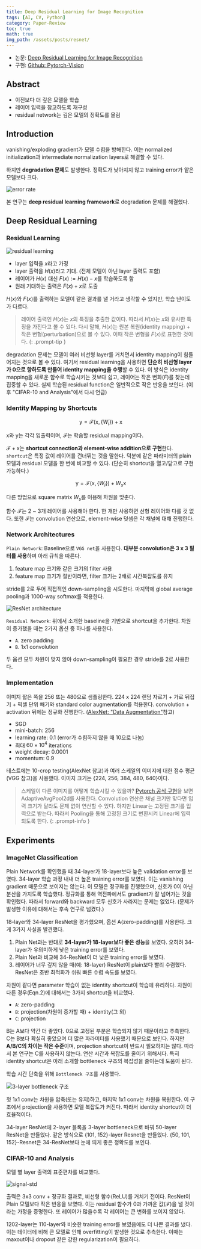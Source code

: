 ```yaml
---
title: Deep Residual Learning for Image Recognition
tags: [AI, CV, Python]
category: Paper-Review
toc: true
math: true
img_path: /assets/posts/resnet/
---
```


- 논문: [Deep Residual Learning for Image Recognition](https://arxiv.org/abs/1512.03385)
- 구현: [Github: Pytorch-Vision](https://github.com/pytorch/vision/blob/main/torchvision/models/resnet.py)

## Abstract

- 이전보다 더 깊은 모델을 학습
- 레이어 입력을 참고하도록 재구성
- residual network는 깊은 모델의 정확도를 올림

## Introduction

vanishing/exploding gradient가 모델 수렴을 방해한다. 이는 normalized initialization과 intermediate normalization layers로 해결할 수 있다.

하지만 **degradation 문제**도 발생한다. 정확도가 낮아지지 않고 training error가 얕은 모델보다 크다.

![error rate](layer-error.png)

본 연구는 **deep residual learning framework**로 degradation 문제를 해결했다.

## Deep Residual Learning

### Residual Learning

![residual learning](identity-map.png)

- layer 입력을 $x$라고 가정
- layer 출력을 $H(x)$라고 기대. (전체 모델이 아닌 layer 출력도 포함)
- 레이어가 $H(x)$ 대신 $F(x) := H(x)-x$를 학습하도록 함
- 원래 기대하는 출력은 $F(x) + x$로 도출

$H(x)$와 $F(x)$를 출력하는 모델이 같은 결과를 낼 거라고 생각할 수 있지만, 학습 난이도가 다르다.

> 레이어 출력인 $H(x)$는 $x$의 특징을 추출한 값이다. 따라서 $H(x)$는 $x$와 유사한 특징을 가진다고 볼 수 있다. 다시 말해, $H(x)$는 원본 복원(identity mapping) + 작은 변형(perturbation)으로 볼 수 있다. 이때 작은 변형을 $F(x)$로 표현한 것이다.
{: .prompt-tip }

degradation 문제는 모델이 여러 비선형 layer를 거치면서 identity mapping이 힘들어지는 것으로 볼 수 있다. 여기서 residual learning을 사용하면 **단순히 비선형 layer가 0으로 향하도록 만들어 identity mapping을 수행**할 수 있다. 이 방식은 identity mapping을 새로운 함수로 학습시키는 것보다 쉽고, 레이어는 작은 변화($F$)를 찾는데 집중할 수 있다. 실제 학습된 residual function은 일반적으로 작은 반응을 보인다. (이후 "CIFAR-10 and Analysis"에서 다시 언급)

### Identity Mapping by Shortcuts

$$\mathrm{y} = \mathcal{F}(\mathrm{x}, \{ W_i \}) + \mathrm{x}$$

$\mathrm{x}$와 $\mathrm{y}$는 각각 입출력이며, $\mathcal{F}$는 학습할 residual mapping이다.

$\mathcal{F} + \mathrm{x}$는 **shortcut connection과 element-wise addition으로 구현**한다. `shortcut`은 특정 값이 레이어를 건너뛰는 것을 말한다. 덕분에 같은 파라미터의 plain 모델과 residual 모델을 한 번에 비교할 수 있다. (단순히 shortcut을 열고/닫고로 구현 가능하다.)

$$\mathrm{y} = \mathcal{F}(\mathrm{x}, \{ W_i \}) + W_s \mathrm{x}$$

다른 방법으로 square matrix $W_s$를 이용해 차원을 맞춘다.

함수 $\mathcal{F}$는 2 ~ 3개 레이어를 사용해야 한다. 한 개만 사용하면 선형 레이어와 다를 것 없다. 또한 $\mathcal{F}$는 convolution 연산으로, element-wise 덧셈은 각 채널에 대해 진행한다.

### Network Architectures

`Plain Network`: Baseline으로 `VGG net`을 사용한다. **대부분 convolution은 3 x 3 필터를 사용**하며 아래 규칙을 따른다.

1. feature map 크기와 같은 크기의 filter 사용
2. feature map 크기가 절반이라면, filter 크기는 2배로 시간복잡도를 유지

stride를 2로 두어 직접적인 down-sampling을 시도한다. 마지막에 global average pooling과 1000-way softmax를 적용한다.

![ResNet architecture](architecture.png)

`Residual Network`: 위에서 소개한 baseline을 기반으로 shortcut을 추가한다. 차원이 증가했을 때는 2가지 옵션 중 하나를 사용한다.

- `A`. zero padding
- `B`. 1x1 convolution

두 옵션 모두 차원이 맞지 않아 down-sampling이 필요한 경우 stride를 2로 사용한다.

### Implementation

이미지 짧은 쪽을 256 또는 480으로 샘플링한다. 224 x 224 랜덤 자르기 + 가로 뒤집기 + 픽셀 단위 빼기와 standard color augmentation를 적용한다. convolution + activation 뒤에는 정규화 진행한다. ([AlexNet: "Data Augmentation"](https://denev6.github.io/paper-review/2025/01/31/alexnet.html#data-augmentation)참고)

- SGD
- mini-batch: 256
- learning rate: 0.1 (error가 수렴하지 않을 때 10으로 나눔)
- 최대 $60\times 10^4$ iterations
- weight decay: 0.0001
- momentum: 0.9

테스트에는 10-crop testing(AlexNet 참고)과 여러 스케일의 이미지에 대한 점수 평균(VGG 참고)을 사용했다. 이미지 크기는 \{224, 256, 384, 480, 640\}이다.

> 스케일이 다른 이미지를 어떻게 학습시킬 수 있을까? [Pytorch 공식 구현](https://github.com/pytorch/vision/blob/main/torchvision/models/resnet.py#L266)을 보면 AdaptiveAvgPool2d를 사용한다. Convolution 연산은 채널 크기만 맞다면 입력 크기가 달라도 문제 없이 연산할 수 있다. 하지만 Linear는 고정된 크기를 입력으로 받는다. 따라서 Pooling을 통해 고정된 크기로 변환시켜 Linear에 입력되도록 한다.
{: .prompt-info }

## Experiments

### ImageNet Classification

Plain Network를 확인했을 때 34-layer가 18-layer보다 높은 validation error를 보였다. 34-layer 학습 과정 내내 더 높은 training error를 보였다. 이는 vanishing gradient 때문으로 보이지는 않는다. 이 모델은 정규화를 진행했으며, 신호가 0이 아닌 분산을 가지도록 학습했다. 정규화를 통해 역전파에서도 gradient가 잘 넘어가는 것을 확인했다. 따라서 forward와 backward 모두 신호가 사라지는 문제는 없었다. (문제가 발생한 이유에 대해서는 후속 연구로 넘겼다.)

18-layer와 34-layer ResNet을 평가했으며, 옵션 A(zero-padding)를 사용한다. 크게 3가지 사실을 발견했다.

1. Plain Net과는 반대로 **34-layer가 18-layer보다 좋은 성능**을 보였다. 오히려 34-layer가 유의미하게 낮은 training error를 보였다.
2. Plain Net과 비교해 34-ResNet이 더 낮은 training error를 보였다.
3. 레이어가 너무 깊지 않을 때(예: 18-layer) ResNet이 plain보다 빨리 수렴했다. ResNet은 초반 최적화가 쉬워 빠른 수렴 속도를 보였다.

차원이 같다면 parameter 학습이 없는 identity shortcut이 학습에 유리하다. 차원이 다른 경우(Eqn.2)에 대해서는 3가지 shortcut을 비교했다.

- `A`: zero-padding
- `B`: projection(차원이 증가할 때) + identity(그 외)
- `C`: projection

B는 A보다 약간 더 좋았다. 0으로 고정된 부분은 학습되지 않기 때문이라고 추측한다. C는 B보다 확실히 좋았으며 더 많은 파라미터를 사용했기 때문으로 보인다. 하지만 **A/B/C의 차이는 작은 수준**이며, projection shortcut이 반드시 필요하지는 않다. 따라서 본 연구는 C를 사용하지 않는다. 연산 시간과 복잡도를 줄이기 위해서다. 특히 identity shortcut은 아래 소개할 bottleneck 구조의 복잡성을 줄이는데 도움이 된다.

학습 시간 단축을 위해 `Bottleneck 구조`를 사용했다.

![3-layer bottleneck 구조](bottleneck.png)

첫 1x1 conv는 차원을 압축(또는 유지)하고, 마지막 1x1 conv는 차원을 복원한다. 이 구조에서 projection을 사용하면 모델 복잡도가 커진다. 따라서 identity shortcut이 더 효율적이다.

34-layer ResNet에 2-layer 블록을 3-layer bottleneck으로 바꿔 50-layer ResNet을 만들었다. 같은 방식으로 \{101, 152\}-layer Resnet을 만들었다. \{50, 101, 152\}-Resnet은 34-ResNet보다 눈에 띄게 좋은 정확도를 보인다.

### CIFAR-10 and Analysis

모델 별 layer 출력의 표준편차를 비교했다.

![signal-std](layer-std.png)

출력은 3x3 conv + 정규화 결과로, 비선형 함수(ReLU)를 거치기 전이다. ResNet이 Plain 모델보다 작은 반응을 보였다. 이는 residual 함수가 0과 가까운 값($\mathcal{F}$)을 낼 것이라는 가정을 증명한다. 또 레이어가 많을수록 각 레이어는 큰 변화를 보이지 않았다.

1202-layer는 110-layer와 비슷한 training error를 보였음에도 더 나쁜 결과를 냈다. 이는 데이터에 비해 큰 모델로 인해 overfitting이 발생한 것으로 추측한다. 이때는 maxout이나 dropout 같은 강한 regularization이 필요하다.
